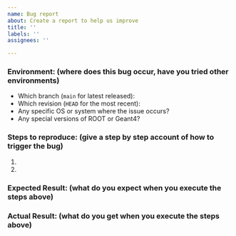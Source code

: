 ```yaml
---
name: Bug report
about: Create a report to help us improve
title: ''
labels: ''
assignees: ''

---
```


### Environment: (where does this bug occur, have you tried other environments)
- Which branch (`main` for latest released):
- Which revision (`HEAD` for the most recent):
- Any specific OS or system where the issue occurs?
- Any special versions of ROOT or Geant4?

### Steps to reproduce: (give a step by step account of how to trigger the bug)
1.
2.

### Expected Result: (what do you expect when you execute the steps above)


### Actual Result: (what do you get when you execute the steps above)
